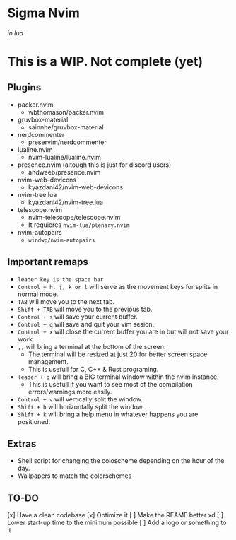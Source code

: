 #  Sigma Nvim
###### in lua
# This is a WIP. Not complete (yet)

## Plugins
- packer.nvim
  * wbthomason/packer.nvim
- gruvbox-material
  * sainnhe/gruvbox-material
- nerdcommenter
  * preservim/nerdcommenter
- lualine.nvim
  * nvim-lualine/lualine.nvim
- presence.nvim (altough this is just for discord users)
  * andweeb/presence.nvim
- nvim-web-devicons
  * kyazdani42/nvim-web-devicons
- nvim-tree.lua
  * kyazdani42/nvim-tree.lua
- telescope.nvim
  * nvim-telescope/telescope.nvim
  * It requieres ```nvim-lua/plenary.nvim```
- nvim-autopairs
  * ```windwp/nvim-autopairs```

##  Important remaps
- ```leader key is the space bar```
- ```Control + h, j, k or l``` will serve as the movement keys for splits in normal mode.
- ```TAB``` will move you to the next tab.
- ```Shift + TAB``` will move you to the previous tab.
- ```Control + s``` will save your current buffer.
- ```Control + q``` will save and quit your vim sesion.
- ```Control + x``` will close the current buffer you are in but will not save your work.
- ```,,```          will bring a terminal at the bottom of the screen.
  * The terminal will be resized at just 20 for better screen space management.
  * This is usefull for C, C++ & Rust programing.
- ```leader + p```  will bring a BIG terminal window within the nvim instance.
  * This is usefull if you want to see most of the compilation errors/warnings more easily.
- ```Control + v``` will vertically split the window.
- ```Shift + h``` will horizontally split the window.
- ```Shift + k``` will bring a help menu in whatever happens you are positioned.

## Extras
- Shell script for changing the coloscheme depending on the hour of the day.
- Wallpapers to match the colorschemes

## TO-DO
[x] Have a clean codebase
[x] Optimize it
[ ] Make the REAME better xd
[ ] Lower start-up time to the minimum possible
[ ] Add a logo or something to it
